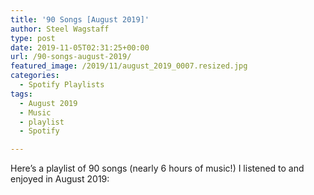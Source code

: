 ```yaml
---
title: '90 Songs [August 2019]'
author: Steel Wagstaff
type: post
date: 2019-11-05T02:31:25+00:00
url: /90-songs-august-2019/
featured_image: /2019/11/august_2019_0007.resized.jpg
categories:
  - Spotify Playlists
tags:
  - August 2019
  - Music
  - playlist
  - Spotify

---
```

Here&#8217;s a playlist of 90 songs (nearly 6 hours of music!) I listened to and enjoyed in August 2019:
